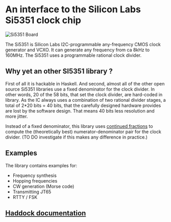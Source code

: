 # An interface to the Silicon Labs Si5351 clock chip

![Si5351 Board](https://i.imgur.com/5DI1b1l.jpg)

The Si5351 is Silicon Labs I2C-programmable any-frequency CMOS clock generator and VCXO.
It can generate any frequency from ca 8kHz to 160MHz.
The Si5351 uses a programmable rational clock divider.

## Why yet an other SI5351 library ?

First of all it is hackable in Haskell.
And second, almost all of the other open source Si5351 libraries
use a fixed denominator for the clock divider.
In other words, 20 of the 58 bits, that set the clock divider, are hard-coded in
library.
As the IC always uses a combination of two rational divider stages,
a total of 2*20 bits = 40 bits, that the carefully designed hardware provides
are lost by the software design.
That means 40 bits less resolution and more jitter.

Instead of a fixed denominator, this library uses
[continued fractions](https://en.wikipedia.org/wiki/Continued_fraction)
to compute the (theoretically best)
numerator-denominator pair for the clock divider.
(TO DO investigate if this makes any difference in practice.)

## Examples
The library contains examples for:

* Frequency synthesis
* Hopping frequencies
* CW generation (Morse code)
* Transmitting JT65
* RTTY / FSK

## [Haddock documentation](http://hackage.haskell.org/package/si-clock)
